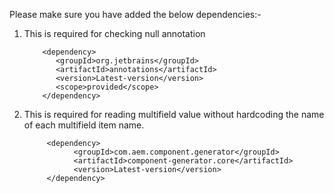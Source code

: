 Please make sure you have added the below dependencies:-

1. This is required for checking null annotation


           <dependency>
              <groupId>org.jetbrains</groupId>
              <artifactId>annotations</artifactId>
              <version>Latest-version</version>
              <scope>provided</scope>
           </dependency> 

2. This is required for reading multifield value without hardcoding the name of each multifield item name. 

            <dependency>
                  <groupId>com.aem.component.generator</groupId>
                  <artifactId>component-generator.core</artifactId>
                  <version>Latest-version</version>
            </dependency>
